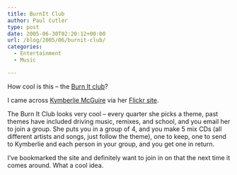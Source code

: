 ```yaml
---
title: BurnIt Club
author: Paul Cutler
type: post
date: 2005-06-30T02:20:12+00:00
url: /blog/2005/06/burnit-club/
categories:
  - Entertainment
  - Music

---
```

How cool is this &#8211; the [Burn It club][1]?

I came across [Kymberlie McGuire][2] via her [Flickr site][3].

The Burn It Club looks very cool &#8211; every quarter she picks a theme, past themes have included driving music, remixes, and school, and you email her to join a group. She puts you in a group of 4, and you make 5 mix CDs (all different artists and songs, just follow the theme), one to keep, one to send to Kymberlie and each person in your group, and you get one in return.

I&#8217;ve bookmarked the site and definitely want to join in on that the next time it comes around. What a cool idea.

 [1]: http://www.neuroticfishbowl.com/archives/cat_burn_it.html
 [2]: http://www.neuroticfishbowl.com/index.html
 [3]: http://www.flickr.com/photos/kymberlie/